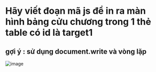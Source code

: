 # Hãy viết đoạn mã js để in ra màn hình bảng cửu chương trong 1 thẻ table có id là target1
## gợi ý : sử dụng document.write và vòng lặp 
![image](https://user-images.githubusercontent.com/6966136/167327277-6390394d-05b4-4ee3-af07-0460bc48c68b.png)
